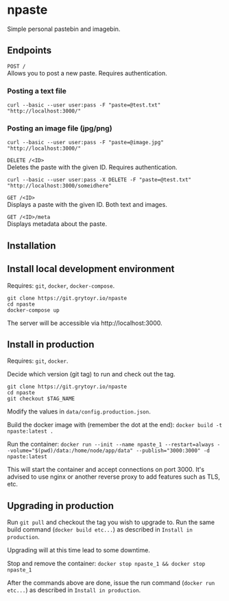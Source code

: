 # npaste
Simple personal pastebin and imagebin.

## Endpoints

`POST /`  
Allows you to post a new paste. Requires authentication.

### Posting a text file
```
curl --basic --user user:pass -F "paste=@test.txt" "http://localhost:3000/"
```

### Posting an image file (jpg/png)
```
curl --basic --user user:pass -F "paste=@image.jpg" "http://localhost:3000/"
```

`DELETE /<ID>`  
Deletes the paste with the given ID. Requires authentication.
```
curl --basic --user user:pass -X DELETE -F "paste=@test.txt" "http://localhost:3000/someidhere"
```

`GET /<ID>`  
Displays a paste with the given ID. Both text and images.

`GET /<ID>/meta`  
Displays metadata about the paste.

## Installation

## Install local development environment
Requires: `git`, `docker`, `docker-compose`.

```
git clone https://git.grytoyr.io/npaste
cd npaste
docker-compose up
```

The server will be accessible via http://localhost:3000.

## Install in production
Requires: `git`, `docker`.

Decide which version (git tag) to run and check out the tag.
```
git clone https://git.grytoyr.io/npaste
cd npaste
git checkout $TAG_NAME
```

Modify the values in `data/config.production.json`.

Build the docker image with (remember the dot at the end):
`docker build -t npaste:latest .`

Run the container: `docker run --init --name npaste_1 --restart=always --volume="$(pwd)/data:/home/node/app/data" --publish="3000:3000" -d npaste:latest`

This will start the container and accept connections on port 3000. It's advised to use nginx or another reverse proxy to add features such as TLS, etc.

## Upgrading in production
Run `git pull` and checkout the tag you wish to upgrade to. Run the same build command (`docker build etc...`) as described in `Install in production`.

Upgrading will at this time lead to some downtime.

Stop and remove the container: `docker stop npaste_1 && docker stop npaste_1`

After the commands above are done, issue the run command (`docker run etc...`) as described in `Install in production`.


